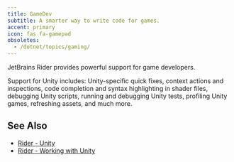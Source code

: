 ```yaml
---
title: GameDev
subtitle: A smarter way to write code for games.
accent: primary
icon: fas fa-gamepad
obsoletes:
  - /dotnet/topics/gaming/
---
```


JetBrains Rider provides powerful support for game developers.

Support for Unity includes: Unity-specific quick fixes, context actions and inspections, code completion and syntax highlighting in shader files, debugging Unity scripts, running and debugging Unity tests, profiling Unity games, refreshing assets, and much more.

## See Also

- [Rider - Unity](https://www.jetbrains.com/unity/)
- [Rider - Working with Unity](https://www.jetbrains.com/help/rider/Unity.html)
